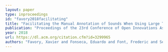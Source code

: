 ```yaml
---
layout: paper
type: inproceedings
id: "favory2018facilitating"
title: "Facilitating the Manual Annotation of Sounds When Using Large Taxonomies"
publication: "Proceedings of the 23rd Conference of Open Innovations Association FRUCT"
year: 2018
url: https://dl.acm.org/citation.cfm?id=3299965
authors: "Favory, Xavier and Fonseca, Eduardo and Font, Frederic and Serra, Xavier"
---
```

